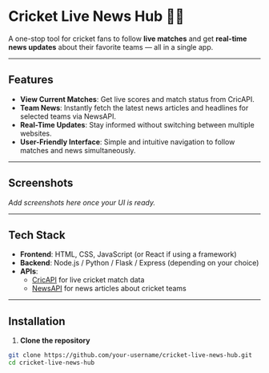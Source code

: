 # Cricket Live News Hub 🏏📰

A one-stop tool for cricket fans to follow **live matches** and get **real-time news updates** about their favorite teams — all in a single app.

---

## Features

- **View Current Matches**: Get live scores and match status from CricAPI.  
- **Team News**: Instantly fetch the latest news articles and headlines for selected teams via NewsAPI.  
- **Real-Time Updates**: Stay informed without switching between multiple websites.  
- **User-Friendly Interface**: Simple and intuitive navigation to follow matches and news simultaneously.

---

## Screenshots

*Add screenshots here once your UI is ready.*

---

## Tech Stack

- **Frontend**: HTML, CSS, JavaScript (or React if using a framework)  
- **Backend**: Node.js / Python / Flask / Express (depending on your choice)  
- **APIs**:  
  - [CricAPI](https://www.cricapi.com/) for live cricket match data  
  - [NewsAPI](https://newsapi.org/) for news articles about cricket teams

---

## Installation

1. **Clone the repository**

```bash
git clone https://github.com/your-username/cricket-live-news-hub.git
cd cricket-live-news-hub
